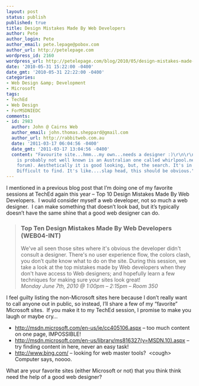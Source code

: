 ```yaml
---
layout: post
status: publish
published: true
title: Design Mistakes Made By Web Developers
author: Pete
author_login: Pete
author_email: pete.lepage@pobox.com
author_url: http://petelepage.com
wordpress_id: 2160
wordpress_url: http://petelepage.com/blog/2010/05/design-mistakes-made-by-web-developers/
date: '2010-05-31 15:22:00 -0400'
date_gmt: '2010-05-31 22:22:00 -0400'
categories:
- Web Design &amp; Development
- Microsoft
tags:
- TechEd
- Web Design
- ForMSDNIEDC
comments:
- id: 2983
  author: John @ Cairns Web
  author_email: john.thomas.sheppard@gmail.com
  author_url: http://rabbitweb.com.au
  date: '2011-03-17 06:04:56 -0400'
  date_gmt: '2011-03-17 13:04:56 -0400'
  content: "Favourite site...hmm...my own...needs a designer :)\r\n\r\nOne I use that
    is probably not well known is an Australian one called whirlpool.net.au (a tech
    forum). Aesthetically it is good looking, but, the search. It's in the wrong spot.
    Difficult to find. It's like....slap head, this should be obvious."
---
```

<p>I mentioned in a previous blog post that I’m doing one of my favorite sessions at TechEd again this year – Top 10 Design Mistakes Made By Web Developers.&#160; I would consider myself a web developer, not so much a web designer.&#160; I can make something that doesn’t look bad, but it’s typically doesn’t have the same shine that a good web designer can do.&#160; </p>
<blockquote><h3>Top Ten Design Mistakes Made By Web Developers (WEB04-INT)</h3>
<p>We've all seen those sites where it's obvious the developer didn't consult a designer. There's no user experience flow, the colors clash, you don’t quite know what to do on the site. During this session, we take a look at the top mistakes made by Web developers when they don't have access to Web designers; and hopefully learn a few techniques for making sure your sites look great!      <br /><em>Monday June 7th, 2010 @ 1:00pm – 2:15pm – Room 350</em></p>
</blockquote>
<p>I feel guilty listing the non-Microsoft sites here because I don’t really want to call anyone out in public, so instead, I’ll share a few of my “favorite” Microsoft sites.&#160; If you make it to my TechEd session, I promise to make you laugh or maybe cry…</p>
<ul>
<li><a title="http://msdn.microsoft.com/en-us/ie/cc405106.aspx" href="http://msdn.microsoft.com/en-us/ie/cc405106.aspx">http://msdn.microsoft.com/en-us/ie/cc405106.aspx</a> – too much content on one page, IMPOSSIBLE! </li>
<li><a title="http://msdn.microsoft.com/en-us/library/ms816327(v=MSDN.10).aspx" href="http://msdn.microsoft.com/en-us/library/ms816327(v=MSDN.10).aspx">http://msdn.microsoft.com/en-us/library/ms816327(v=MSDN.10).aspx</a> – try finding content in here, never an easy task! </li>
<li><a title="http://www.bing.com/" href="http://www.bing.com/">http://www.bing.com/</a> – looking for web master tools?&#160; &lt;cough&gt; Computer says, noooo. </li>
</ul>
<p>What are your favorite sites (either Microsoft or not) that you think think need the help of a good web designer?</p>
